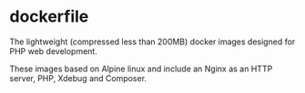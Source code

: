 # dockerfile

The lightweight (compressed less than 200MB) docker images designed for PHP web development.

These images based on Alpine linux and include an Nginx as an HTTP server, PHP, Xdebug and Composer.
